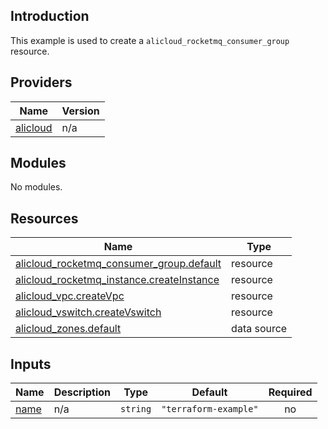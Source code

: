 <!-- BEGIN_TF_DOCS -->
## Introduction

This example is used to create a `alicloud_rocketmq_consumer_group` resource.

## Providers

| Name | Version |
|------|---------|
| <a name="provider_alicloud"></a> [alicloud](#provider\_alicloud) | n/a |

## Modules

No modules.

## Resources

| Name | Type |
|------|------|
| [alicloud_rocketmq_consumer_group.default](https://registry.terraform.io/providers/aliyun/alicloud/latest/docs/resources/rocketmq_consumer_group) | resource |
| [alicloud_rocketmq_instance.createInstance](https://registry.terraform.io/providers/aliyun/alicloud/latest/docs/resources/rocketmq_instance) | resource |
| [alicloud_vpc.createVpc](https://registry.terraform.io/providers/aliyun/alicloud/latest/docs/resources/vpc) | resource |
| [alicloud_vswitch.createVswitch](https://registry.terraform.io/providers/aliyun/alicloud/latest/docs/resources/vswitch) | resource |
| [alicloud_zones.default](https://registry.terraform.io/providers/aliyun/alicloud/latest/docs/data-sources/zones) | data source |

## Inputs

| Name | Description | Type | Default | Required |
|------|-------------|------|---------|:--------:|
| <a name="input_name"></a> [name](#input\_name) | n/a | `string` | `"terraform-example"` | no |
<!-- END_TF_DOCS -->    